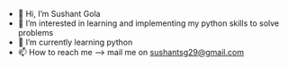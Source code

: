 - 👋 Hi, I’m Sushant Gola
- 👀 I’m interested in learning and implementing my python skills to solve problems
- 🌱 I’m currently learning python
- 📫 How to reach me --> mail me on sushantsg29@gmail.com

<!---
SG029/SG029 is a ✨ special ✨ repository because its `README.md` (this file) appears on your GitHub profile.
You can click the Preview link to take a look at your changes.
--->
